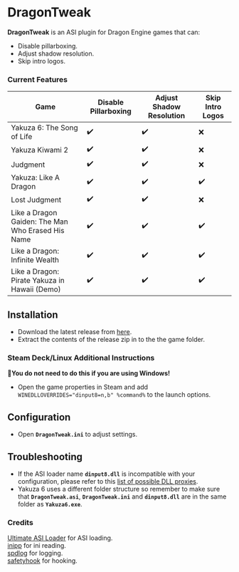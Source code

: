 # DragonTweak

**DragonTweak** is an ASI plugin for Dragon Engine games that can:
- Disable pillarboxing.
- Adjust shadow resolution.
- Skip intro logos.

### Current Features 

| Game                                              | Disable Pillarboxing | Adjust Shadow Resolution | Skip Intro Logos |
|---------------------------------------------------|----------------------|--------------------------|------------------|
| Yakuza 6: The Song of Life                        | ✔️                   | ✔️                      | ❌              |
| Yakuza Kiwami 2                                   | ✔️                   | ✔️                      | ❌              |
| Judgment                                          | ✔️                   | ✔️                      | ❌              |
| Yakuza: Like A Dragon                             | ✔️                   | ✔️                      | ✔️              |
| Lost Judgment                                     | ✔️                   | ✔️                      | ❌              |
| Like a Dragon Gaiden: The Man Who Erased His Name | ✔️                   | ✔️                      | ✔️              |
| Like a Dragon: Infinite Wealth                    | ✔️                   | ✔️                      | ✔️              |
| Like a Dragon: Pirate Yakuza in Hawaii (Demo)     | ✔️                   | ✔️                      | ✔️              |

## Installation  
- Download the latest release from [here](https://github.com/Lyall/DragonTweak/releases). 
- Extract the contents of the release zip in to the the game folder.  

### Steam Deck/Linux Additional Instructions
🚩**You do not need to do this if you are using Windows!**  
- Open the game properties in Steam and add `WINEDLLOVERRIDES="dinput8=n,b" %command%` to the launch options.  

## Configuration
- Open **`DragonTweak.ini`** to adjust settings.

## Troubleshooting
- If the ASI loader name **`dinput8.dll`** is incompatible with your configuration, please refer to this [list of possible DLL proxies](https://github.com/ThirteenAG/Ultimate-ASI-Loader#description).
- Yakuza 6 uses a different folder structure so remember to make sure that **`DragonTweak.asi`**, **`DragonTweak.ini`** and **`dinput8.dll`** are in the same folder as **`Yakuza6.exe`**.

### Credits
[Ultimate ASI Loader](https://github.com/ThirteenAG/Ultimate-ASI-Loader) for ASI loading. <br />
[inipp](https://github.com/mcmtroffaes/inipp) for ini reading. <br />
[spdlog](https://github.com/gabime/spdlog) for logging. <br />
[safetyhook](https://github.com/cursey/safetyhook) for hooking.
